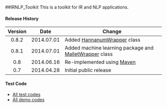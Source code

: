 ##﻿IRNLP_Toolkit
This is a toolkit for IR and NLP applications.

#### Release History
| Version  | Date       | Change |
|:--------:|:----------:| ------ |
| 0.8.2    | 2014.07.01 | Added [HannanumWrapper](../../tree/master/src/main/java/kr/jihee/irnlp_toolkit/nlp/HannanumWrapper.java) class |
| 0.8.1    | 2014.07.01 | Added machine learning package and [MalletWrapper](../../tree/master/src/main/java/kr/jihee/irnlp_toolkit/ml/MalletWrapper.java) class |
| 0.8      | 2014.06.16 | Re-implemented using [Maven](http://en.wikipedia.org/wiki/Apache_Maven "Apache Maven") |
| 0.7      | 2014.04.28 | Initial public release |

#### Test Code
* [All test codes](../../tree/master/src/test/java/kr/jihee/irnlp_toolkit)
* [All demo codes](../../tree/master/src/test/java/kr/jihee/irnlp_toolkit/demo)
